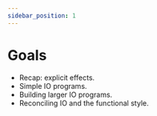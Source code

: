 ```yaml
---
sidebar_position: 1
---
```


# Goals

- Recap: explicit effects.
- Simple IO programs.
- Building larger IO programs.
- Reconciling IO and the functional style.
